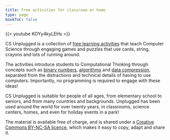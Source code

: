 ```yaml
---
title: Free activities for classroom or home
type: page
bookToC: false
---
```


{{< youtube KOYy4kyLEHs >}}

CS Unplugged is a collection of [free learning activities](/activities/) that teach Computer Science through engaging games and puzzles that use cards, string, crayons and lots of running around.

The activities introduce students to Computational Thinking through concepts such as [binary numbers](/activities/binary-numbers/), [algorithms](/activities/sorting-algorithms/) and [data compression](/activities/text-compression/), separated from the distractions and technical details of having to use computers. Importantly, no programming is required to engage with these ideas!

CS Unplugged is suitable for people of all ages, from elementary school to seniors, and from many countries and backgrounds. Unplugged has been used around the world for over twenty years, in classrooms, science centers, homes, and even for holiday events in a park!

The material is available free of charge, and is shared under a [Creative Commons BY-NC-SA licence](https://creativecommons.org/licenses/by-nc-sa/4.0/), which makes it easy to copy, adapt and share it.

<!-- TODO: Image gallery or slideshow to add
/images/homepage/DSC_4940.jpg
/images/homepage/IMG_3852.jpg
/images/homepage/IMG_0398.jpg
/images/homepage/10461881_10204069578721529_4539551282003717994_o.jpg
/images/homepage/IMG_3939.jpg
/images/homepage/IMG_6456_compressed.jpg
/images/homepage/10497270_10204069575721454_4120448642692549666_o.jpg
/images/homepage/10382424_10204069584441672_4824188681639515718_o.jpg
/images/homepage/IMG_3861.jpg
/images/homepage/10373048_10204069575921459_3609563376240984644_o.jpg
-->

